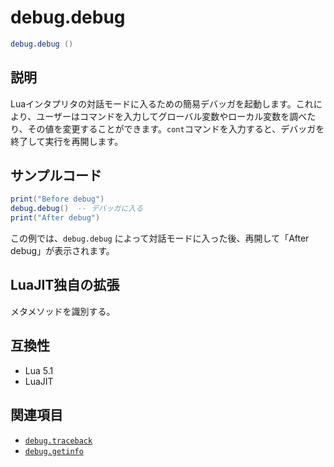 # debug.debug

```lua
debug.debug ()
```

## 説明

Luaインタプリタの対話モードに入るための簡易デバッガを起動します。これにより、ユーザーはコマンドを入力してグローバル変数やローカル変数を調べたり、その値を変更することができます。`cont`コマンドを入力すると、デバッガを終了して実行を再開します。

## サンプルコード

```lua
print("Before debug")
debug.debug()  -- デバッガに入る
print("After debug")
```

この例では、`debug.debug` によって対話モードに入った後、再開して「After debug」が表示されます。

## LuaJIT独自の拡張

メタメソッドを識別する。

## 互換性

- Lua 5.1
- LuaJIT

## 関連項目

- [`debug.traceback`](traceback.md)
- [`debug.getinfo`](getinfo.md)